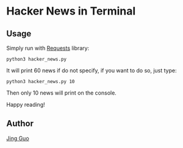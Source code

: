 # Hacker News in Terminal

## Usage

Simply run with [Requests](http://docs.python-requests.org/en/master/) library:

    python3 hacker_news.py

It will print 60 news if do not specify, if you want to do so, just type:

    python3 hacker_news.py 10

Then only 10 news will print on the console.

Happy reading!

## Author

[Jing Guo](http://guoj.org/)